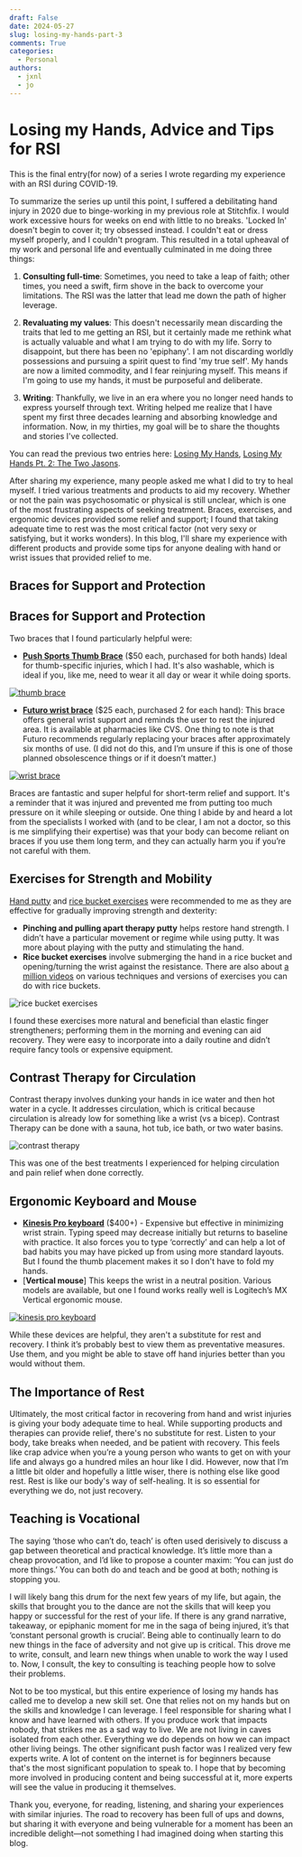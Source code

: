 ```yaml
---
draft: False
date: 2024-05-27
slug: losing-my-hands-part-3
comments: True
categories:
  - Personal
authors:
  - jxnl
  - jo
---
```


# Losing my Hands, Advice and Tips for RSI

This is the final entry(for now) of a series I wrote regarding my experience with an RSI during COVID-19.

To summarize the series up until this point, I suffered a debilitating hand injury in 2020 due to binge-working in my previous role at Stitchfix. I would work excessive hours for weeks on end with little to no breaks. 'Locked In' doesn't begin to cover it; try obsessed instead. I couldn't eat or dress myself properly, and I couldn't program. This resulted in a total upheaval of my work and personal life and eventually culminated in me doing three things: 

1. **Consulting full-time**: Sometimes, you need to take a leap of faith; other times, you need a swift, firm shove in the back to overcome your limitations. The RSI was the latter that lead me down the path of higher leverage.

2. **Revaluating my values**: This doesn't necessarily mean discarding the traits that led to me getting an RSI, but it certainly made me rethink what is actually valuable and what I am trying to do with my life. Sorry to disappoint, but there has been no 'epiphany'. I am not discarding worldly possessions and pursuing a spirit quest to find 'my true self'. My hands are now a limited commodity, and I fear reinjuring myself. This means if I'm going to use my hands, it must be purposeful and deliberate.

3. **Writing**: Thankfully, we live in an era where you no longer need hands to express yourself through text. Writing helped me realize that I have spent my first three decades learning and absorbing knowledge and information. Now, in my thirties, my goal will be to share the thoughts and stories I've collected.

You can read the previous two entries here: [Losing My Hands](./hands-part-1.md), [Losing My Hands Pt. 2: The Two Jasons](./hands-part-2.md).

<!-- more -->

After sharing my experience, many people asked me what I did to try to heal myself.  I tried various treatments and products to aid my recovery. Whether or not the pain was psychosomatic or physical is still unclear, which is one of the most frustrating aspects of seeking treatment.  Braces, exercises, and ergonomic devices provided some relief and support; I found that taking adequate time to rest was the most critical factor (not very sexy or satisfying, but it works wonders). In this blog, I'll share my experience with different products and provide some tips for anyone dealing with hand or wrist issues that provided relief to me.

## Braces for Support and Protection

## Braces for Support and Protection

Two braces that I found particularly helpful were:

- [**Push Sports Thumb Brace**](https://www.amazon.com/dp/B074BR34LQ/ref=cm_sw_r_as_gl_api_gl_i_N1QANTX25AGP9Y3A6ZF4?linkCode=ml2&tag=567techblog-20) ($50 each, purchased for both hands) Ideal for thumb-specific injuries, which I had. It's also washable, which is ideal if you, like me, need to wear it all day or wear it while doing sports.

[![thumb brace](./img/brace-thumb.png)](https://www.amazon.com/dp/B074BR34LQ/ref=cm_sw_r_as_gl_api_gl_i_N1QANTX25AGP9Y3A6ZF4?linkCode=ml2&tag=567techblog-20)

- [**Futuro wrist brace**](https://www.amazon.com/dp/B004LK2E90/ref=cm_sw_r_as_gl_api_gl_i_CK73E5E32T7BFKSNZZKJ?linkCode=ml2&tag=567techblog-20) ($25 each, purchased 2 for each hand): This brace offers general wrist support and reminds the user to rest the injured area. It is available at pharmacies like CVS. One thing to note is that Futuro recommends regularly replacing your braces after approximately six months of use. (I did not do this, and I’m unsure if this is one of those planned obsolescence things or if it doesn’t matter.)

[![wrist brace](./img/brace-wrist.png)](https://www.amazon.com/dp/B004LK2E90/ref=cm_sw_r_as_gl_api_gl_i_CK73E5E32T7BFKSNZZKJ?linkCode=ml2&tag=567techblog-20)

Braces are fantastic and super helpful for short-term relief and support. It's a reminder that it was injured and prevented me from putting too much pressure on it while sleeping or outside. One thing I abide by and heard a lot from the specialists I worked with (and to be clear, I am not a doctor, so this is me simplifying their expertise) was that your body can become reliant on braces if you use them long term, and they can actually harm you if you’re not careful with them.

## Exercises for Strength and Mobility

[Hand putty](https://www.amazon.com/dp/B006LN4JN4/ref=cm_sw_r_as_gl_api_gl_i_QXHND7BY49NSKRVR2ANC?linkCode=ml2&tag=567techblog-20) and [rice bucket exercises](https://www.youtube.com/watch?v=iVum3vWlh4Q) were recommended to me as they are effective for gradually improving strength and dexterity:

- **Pinching and pulling apart therapy putty** helps restore hand strength. I didn’t have a particular movement or regime while using putty. It was more about playing with the putty and stimulating the hand.
- **Rice bucket exercises** involve submerging the hand in a rice bucket and opening/turning the wrist against the resistance. There are also about [a million videos](https://www.youtube.com/watch?v=iVum3vWlh4Q) on various techniques and versions of exercises you can do with rice buckets.

![rice bucket exercises](./img/rice-bucket.png)

I found these exercises more natural and beneficial than elastic finger strengtheners; performing them in the morning and evening can aid recovery. They were easy to incorporate into a daily routine and didn’t require fancy tools or expensive equipment.

## Contrast Therapy for Circulation

Contrast therapy involves dunking your hands in ice water and then hot water in a cycle. It addresses circulation, which is critical because circulation is already low for something like a wrist (vs a bicep). Contrast Therapy can be done with a sauna, hot tub, ice bath, or two water basins.

![contrast therapy](./img/contrast-therapy.png)

This was one of the best treatments I experienced for helping circulation and pain relief when done correctly.

## Ergonomic Keyboard and Mouse

- [**Kinesis Pro keyboard**](https://www.amazon.com/dp/B0BCHMGZMD/ref=cm_sw_r_as_gl_api_gl_i_QP09RS5ZP2VVZKVV8TKA?linkCode=ml2&tag=567techblog-20) ($400+) - Expensive but effective in minimizing wrist strain. Typing speed may decrease initially but returns to baseline with practice. It also forces you to type ‘correctly’ and can help a lot of bad habits you may have picked up from using more standard layouts. But I found the thumb placement makes it so I don't have to fold my hands.
- [**Vertical mouse**] This keeps the wrist in a neutral position. Various models are available, but one I found works really well is Logitech’s MX Vertical ergonomic mouse.

[![kinesis pro keyboard](./img/kinesis-pro.png)](https://www.amazon.com/dp/B0BCHMGZMD/ref=cm_sw_r_as_gl_api_gl_i_QP09RS5ZP2VVZKVV8TKA?linkCode=ml2&tag=567techblog-20)

While these devices are helpful, they aren't a substitute for rest and recovery. I think it’s probably best to view them as preventative measures. Use them, and you might be able to stave off hand injuries better than you would without them.

## The Importance of Rest

Ultimately, the most critical factor in recovering from hand and wrist injuries is giving your body adequate time to heal. While supporting products and therapies can provide relief, there's no substitute for rest. Listen to your body, take breaks when needed, and be patient with recovery. This feels like crap advice when you’re a young person who wants to get on with your life and always go a hundred miles an hour like I did. However, now that I’m a little bit older and hopefully a little wiser, there is nothing else like good rest. Rest is like our body's way of self-healing. It is so essential for everything we do, not just recovery. 

## Teaching is Vocational

The saying ‘those who can’t do, teach’ is often used derisively to discuss a gap between theoretical and practical knowledge. It’s little more than a cheap provocation, and I’d like to propose a counter maxim: ‘You can just do more things.’  You can both do and teach and be good at both; nothing is stopping you.

I will likely bang this drum for the next few years of my life, but again, the skills that brought you to the dance are not the skills that will keep you happy or successful for the rest of your life. If there is any grand narrative, takeaway, or epiphanic moment for me in the saga of being injured, it’s that ‘constant personal growth is crucial’. Being able to continually learn to do new things in the face of adversity and not give up is critical. This drove me to write, consult, and learn new things when unable to work the way I used to. Now, I consult, the key to consulting is teaching people how to solve their problems.

Not to be too mystical, but this entire experience of losing my hands has called me to develop a new skill set. One that relies not on my hands but on the skills and knowledge I can leverage. I feel responsible for sharing what I know and have learned with others. If you produce work that impacts nobody, that strikes me as a sad way to live. We are not living in caves isolated from each other. Everything we do depends on how we can impact other living beings.  The other significant push factor was I realized very few experts write. A lot of content on the internet is for beginners because that's the most significant population to speak to. I hope that by becoming more involved in producing content and being successful at it, more experts will see the value in producing it themselves.

Thank you, everyone, for reading, listening, and sharing your experiences with similar injuries. The road to recovery has been full of ups and downs, but sharing it with everyone and being vulnerable for a moment has been an incredible delight—not something I had imagined doing when starting this blog. 
